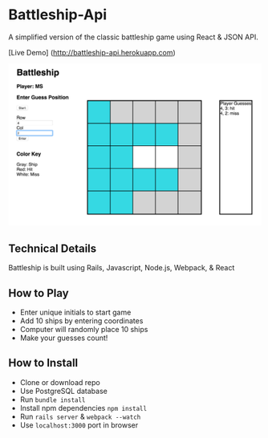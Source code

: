 # Battleship-Api

A simplified version of the classic battleship game using React & JSON API.

[Live Demo] (http://battleship-api.herokuapp.com)

![alt tag](app/assets/images/battleship.png)

## Technical Details

Battleship is built using Rails, Javascript, Node.js, Webpack, & React

## How to Play
  - Enter unique initials to start game
  - Add 10 ships by entering coordinates
  - Computer will randomly place 10 ships
  - Make your guesses count!

## How to Install
  - Clone or download repo
  - Use PostgreSQL database
  - Run `bundle install`
  - Install npm dependencies `npm install`
  - Run `rails server` & `webpack --watch`
  - Use `localhost:3000` port in browser
